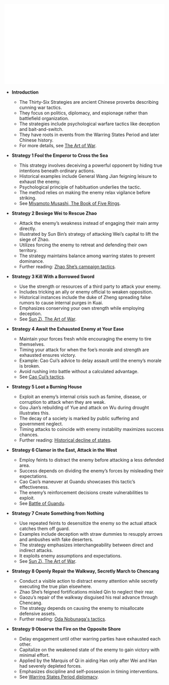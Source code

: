 ![36-strategies](36-strategies.best.png)

- **Introduction**
  - The Thirty-Six Strategies are ancient Chinese proverbs describing cunning war tactics.
  - They focus on politics, diplomacy, and espionage rather than battlefield organization.
  - The strategies include psychological warfare tactics like deception and bait-and-switch.
  - They have roots in events from the Warring States Period and later Chinese history.
  - For more details, see [The Art of War](https://en.wikipedia.org/wiki/The_Art_of_War).

- **Strategy 1 Fool the Emperor to Cross the Sea**
  - This strategy involves deceiving a powerful opponent by hiding true intentions beneath ordinary actions.
  - Historical examples include General Wang Jian feigning leisure to exhaust the enemy.
  - Psychological principle of habituation underlies the tactic.
  - The method relies on making the enemy relax vigilance before striking.
  - See [Miyamoto Musashi, The Book of Five Rings](https://en.wikipedia.org/wiki/The_Book_of_Five_Rings).

- **Strategy 2 Besiege Wei to Rescue Zhao**
  - Attack the enemy’s weakness instead of engaging their main army directly.
  - Illustrated by Sun Bin’s strategy of attacking Wei’s capital to lift the siege of Zhao.
  - Utilizes forcing the enemy to retreat and defending their own territory.
  - The strategy maintains balance among warring states to prevent dominance.
  - Further reading: [Zhao She’s campaign tactics](https://en.wikipedia.org/wiki/Sun_Bin).

- **Strategy 3 Kill With a Borrowed Sword**
  - Use the strength or resources of a third party to attack your enemy.
  - Includes tricking an ally or enemy official to weaken opposition.
  - Historical instances include the duke of Zheng spreading false rumors to cause internal purges in Kuai.
  - Emphasizes conserving your own strength while employing deception.
  - See [Sun Zi, The Art of War](https://en.wikipedia.org/wiki/The_Art_of_War).

- **Strategy 4 Await the Exhausted Enemy at Your Ease**
  - Maintain your forces fresh while encouraging the enemy to tire themselves.
  - Timing your attack for when the foe’s morale and strength are exhausted ensures victory.
  - Example: Cao Cui’s advice to delay assault until the enemy’s morale is broken.
  - Avoid rushing into battle without a calculated advantage.
  - See [Cao Cui’s tactics](https://en.wikipedia.org/wiki/Spring_and_Autumn_period).

- **Strategy 5 Loot a Burning House**
  - Exploit an enemy’s internal crisis such as famine, disease, or corruption to attack when they are weak.
  - Gou Jian’s rebuilding of Yue and attack on Wu during drought illustrates this.
  - The decay of a society is marked by public suffering and government neglect.
  - Timing attacks to coincide with enemy instability maximizes success chances.
  - Further reading: [Historical decline of states](https://en.wikipedia.org/wiki/Collapse_of_states).

- **Strategy 6 Clamor in the East, Attack in the West**
  - Employ feints to distract the enemy before attacking a less defended area.
  - Success depends on dividing the enemy’s forces by misleading their expectations.
  - Cao Cao’s maneuver at Guandu showcases this tactic’s effectiveness.
  - The enemy’s reinforcement decisions create vulnerabilities to exploit.
  - See [Battle of Guandu](https://en.wikipedia.org/wiki/Battle_of_Guandu).

- **Strategy 7 Create Something from Nothing**
  - Use repeated feints to desensitize the enemy so the actual attack catches them off guard.
  - Examples include deception with straw dummies to resupply arrows and ambushes with fake deserters.
  - The strategy emphasizes interchangeability between direct and indirect attacks.
  - It exploits enemy assumptions and expectations.
  - See [Sun Zi, The Art of War](https://en.wikipedia.org/wiki/The_Art_of_War).

- **Strategy 8 Openly Repair the Walkway, Secretly March to Chencang**
  - Conduct a visible action to distract enemy attention while secretly executing the true plan elsewhere.
  - Zhao She’s feigned fortifications misled Qin to neglect their rear.
  - Gaozu’s repair of the walkway disguised his real advance through Chencang.
  - The strategy depends on causing the enemy to misallocate defensive assets.
  - Further reading: [Oda Nobunaga's tactics](https://en.wikipedia.org/wiki/Oda_Nobunaga).

- **Strategy 9 Observe the Fire on the Opposite Shore**
  - Delay engagement until other warring parties have exhausted each other.
  - Capitalize on the weakened state of the enemy to gain victory with minimal effort.
  - Applied by the Marquis of Qi in aiding Han only after Wei and Han had severely depleted forces.
  - Emphasizes discipline and self-possession in timing interventions.
  - See [Warring States Period diplomacy](https://en.wikipedia.org/wiki/Warring_States_period).
